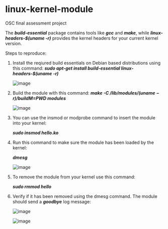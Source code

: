 # linux-kernel-module
OSC final assessment project

The ***build-essential*** package contains tools like ***gcc*** and ***make***, while ***linux-headers-$(uname -r)*** provides the kernel headers for your current kernel version.

Steps to reproduce:
  1. Install the reqiured build essentials on Debian based distributions using this command:
      ***sudo apt-get install build-essential linux-headers-$(uname -r)***
   
      ![image](https://user-images.githubusercontent.com/71591558/220911247-7ea5accb-4b92-447c-a48b-dfa67e8d18c1.png)
  
  2. Build the module with this command:
      ***make -C /lib/modules/$(uname -r)/build M=$PWD modules***
  
      ![image](https://user-images.githubusercontent.com/71591558/220914657-c8fa85ca-8a9c-4fbe-85b7-762fd4a243eb.png)

  3. You can use the insmod or modprobe command to insert the module into your kernel:
  
      ***sudo insmod hello.ko***
  
  4. Run this command to make sure the module has been loaded by the kernel: 
  
      ***dmesg***
      
      ![image](https://user-images.githubusercontent.com/71591558/220915557-5e165f3c-fc0b-448a-9de3-7f6e5e3dee82.png)

  5. To remove the module from your kernel use this command: 

      ***sudo rmmod hello***
      
  6. Verify if it has been removed using the dmesg command. The module should send a ***goodbye*** log message:

      ![image](https://user-images.githubusercontent.com/71591558/220928985-b97cce21-6939-4aff-8a35-730186aa69b9.png)
      
      ![image](https://user-images.githubusercontent.com/71591558/220929142-dad90dcc-bec6-4463-9199-882336f805fa.png)

